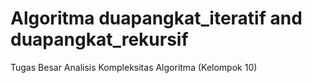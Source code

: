 # Algoritma duapangkat_iteratif and duapangkat_rekursif
Tugas Besar Analisis Kompleksitas Algoritma (Kelompok 10)
